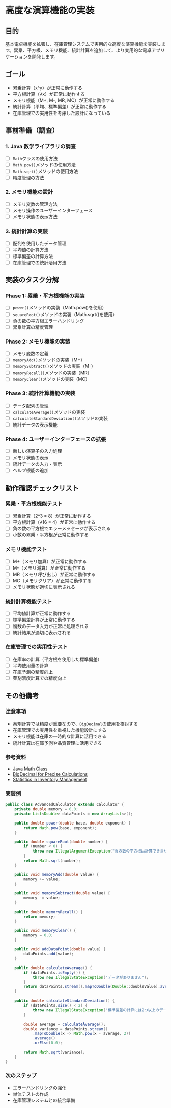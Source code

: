 # 高度な演算機能の実装

## 目的

基本電卓機能を拡張し、在庫管理システムで実用的な高度な演算機能を実装します。累乗、平方根、メモリ機能、統計計算を追加して、より実用的な電卓アプリケーションを開発します。

## ゴール

- 累乗計算（x^y）が正常に動作する
- 平方根計算（√x）が正常に動作する
- メモリ機能（M+, M-, MR, MC）が正常に動作する
- 統計計算（平均、標準偏差）が正常に動作する
- 在庫管理での実用性を考慮した設計になっている

## 事前準備（調査）

### 1. Java 数学ライブラリの調査

- [ ] `Math`クラスの使用方法
- [ ] `Math.pow()`メソッドの使用方法
- [ ] `Math.sqrt()`メソッドの使用方法
- [ ] 精度管理の方法

### 2. メモリ機能の設計

- [ ] メモリ変数の管理方法
- [ ] メモリ操作のユーザーインターフェース
- [ ] メモリ状態の表示方法

### 3. 統計計算の実装

- [ ] 配列を使用したデータ管理
- [ ] 平均値の計算方法
- [ ] 標準偏差の計算方法
- [ ] 在庫管理での統計活用方法

## 実装のタスク分解

### Phase 1: 累乗・平方根機能の実装

- [ ] `power()`メソッドの実装（Math.pow()を使用）
- [ ] `squareRoot()`メソッドの実装（Math.sqrt()を使用）
- [ ] 負の数の平方根エラーハンドリング
- [ ] 累乗計算の精度管理

### Phase 2: メモリ機能の実装

- [ ] メモリ変数の定義
- [ ] `memoryAdd()`メソッドの実装（M+）
- [ ] `memorySubtract()`メソッドの実装（M-）
- [ ] `memoryRecall()`メソッドの実装（MR）
- [ ] `memoryClear()`メソッドの実装（MC）

### Phase 3: 統計計算機能の実装

- [ ] データ配列の管理
- [ ] `calculateAverage()`メソッドの実装
- [ ] `calculateStandardDeviation()`メソッドの実装
- [ ] 統計データの表示機能

### Phase 4: ユーザーインターフェースの拡張

- [ ] 新しい演算子の入力処理
- [ ] メモリ状態の表示
- [ ] 統計データの入力・表示
- [ ] ヘルプ機能の追加

## 動作確認チェックリスト

### 累乗・平方根機能テスト

- [ ] 累乗計算（2^3 = 8）が正常に動作する
- [ ] 平方根計算（√16 = 4）が正常に動作する
- [ ] 負の数の平方根でエラーメッセージが表示される
- [ ] 小数の累乗・平方根が正常に動作する

### メモリ機能テスト

- [ ] M+（メモリ加算）が正常に動作する
- [ ] M-（メモリ減算）が正常に動作する
- [ ] MR（メモリ呼び出し）が正常に動作する
- [ ] MC（メモリクリア）が正常に動作する
- [ ] メモリ状態が適切に表示される

### 統計計算機能テスト

- [ ] 平均値計算が正常に動作する
- [ ] 標準偏差計算が正常に動作する
- [ ] 複数のデータ入力が正常に処理される
- [ ] 統計結果が適切に表示される

### 在庫管理での実用性テスト

- [ ] 在庫率の計算（平方根を使用した標準偏差）
- [ ] 平均使用量の計算
- [ ] 在庫予測の精度向上
- [ ] 薬剤濃度計算での精度向上

## その他備考

### 注意事項

- 薬剤計算では精度が重要なので、`BigDecimal`の使用を検討する
- 在庫管理での実用性を重視した機能設計にする
- メモリ機能は在庫の一時的な計算に活用できる
- 統計計算は在庫予測や品質管理に活用できる

### 参考資料

- [Java Math Class](https://docs.oracle.com/en/java/javase/17/docs/api/java.base/java/lang/Math.html)
- [BigDecimal for Precise Calculations](https://docs.oracle.com/en/java/javase/17/docs/api/java.base/java/math/BigDecimal.html)
- [Statistics in Inventory Management](https://www.investopedia.com/terms/s/standarddeviation.asp)

### 実装例

```java
public class AdvancedCalculator extends Calculator {
    private double memory = 0.0;
    private List<Double> dataPoints = new ArrayList<>();

    public double power(double base, double exponent) {
        return Math.pow(base, exponent);
    }

    public double squareRoot(double number) {
        if (number < 0) {
            throw new IllegalArgumentException("負の数の平方根は計算できません");
        }
        return Math.sqrt(number);
    }

    public void memoryAdd(double value) {
        memory += value;
    }

    public void memorySubtract(double value) {
        memory -= value;
    }

    public double memoryRecall() {
        return memory;
    }

    public void memoryClear() {
        memory = 0.0;
    }

    public void addDataPoint(double value) {
        dataPoints.add(value);
    }

    public double calculateAverage() {
        if (dataPoints.isEmpty()) {
            throw new IllegalStateException("データがありません");
        }
        return dataPoints.stream().mapToDouble(Double::doubleValue).average().orElse(0.0);
    }

    public double calculateStandardDeviation() {
        if (dataPoints.size() < 2) {
            throw new IllegalStateException("標準偏差の計算には2つ以上のデータが必要です");
        }

        double average = calculateAverage();
        double variance = dataPoints.stream()
            .mapToDouble(x -> Math.pow(x - average, 2))
            .average()
            .orElse(0.0);

        return Math.sqrt(variance);
    }
}
```

### 次のステップ

- エラーハンドリングの強化
- 単体テストの作成
- 在庫管理システムとの統合準備
